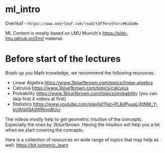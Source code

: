 # ml_intro

Overleaf - `https://www.overleaf.com/read/tdffmrxthvrc#61da0e`

ML Content is mostly based on LMU Munich's https://slds-lmu.github.io/i2ml/ material.

# Before start of the lectures
Brash up you Math knowledge, we recommend the following resources:
- Linear Algebra https://www.3blue1brown.com/topics/linear-algebra
- Calculus https://www.3blue1brown.com/topics/calculus
- Probability https://www.3blue1brown.com/topics/probability (you can skip first 4 videos at first)
- Statistics https://www.youtube.com/playlist?list=PL8dPuuaLjXtNM_Y-bUAhblSAdWRnmBUcr

The videos mostly help to get geometric intuition of the concepts. Especially the ones
by 3blue1brown. Having the intuition will help you a lot when we start covering the concepts.

Here is a collection of resources on wide range of topics that may help as well:
https://bit.ly/metric_learn
